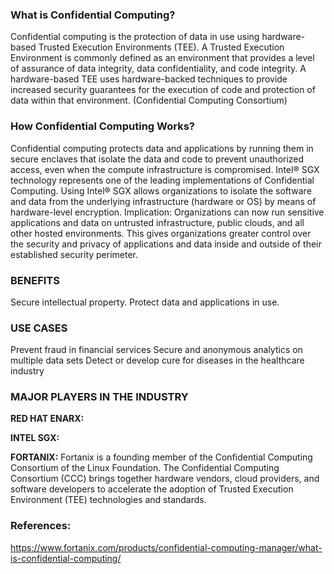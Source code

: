 
### What is Confidential Computing?

Confidential computing is the protection of data in use using hardware-based Trusted Execution Environments (TEE). 
A Trusted Execution Environment is commonly defined as an environment that provides a level of assurance of data integrity, data confidentiality, and code integrity. A hardware-based TEE uses hardware-backed techniques to provide increased security guarantees for the execution of code and protection of data within that environment. (Confidential Computing Consortium) 

### How Confidential Computing Works? 

Confidential computing protects data and applications by running them in secure enclaves that isolate the data and code to prevent unauthorized access, even when the compute infrastructure is compromised. Intel® SGX technology represents one of the leading implementations of Confidential Computing. Using Intel® SGX allows organizations to isolate the software and data from the underlying infrastructure (hardware or OS) by means of hardware-level encryption.
Implication: Organizations can now run sensitive applications and data on untrusted infrastructure, public clouds, and all other hosted environments. This gives organizations greater control over the security and privacy of applications and data inside and outside of their established security perimeter. 


### BENEFITS

Secure intellectual property. 
Protect data and applications in use. 


### USE CASES

Prevent fraud in financial services
Secure and anonymous analytics on multiple data sets
Detect or develop cure for diseases in the healthcare industry


### MAJOR PLAYERS IN THE INDUSTRY

**RED HAT ENARX:**

**INTEL SGX:**

**FORTANIX:** Fortanix is a founding member of the Confidential Computing Consortium of the Linux Foundation. The Confidential Computing Consortium (CCC) brings together hardware vendors, cloud providers, and software developers to accelerate the adoption of Trusted Execution Environment (TEE) technologies and standards. 




### References:
https://www.fortanix.com/products/confidential-computing-manager/what-is-confidential-computing/






